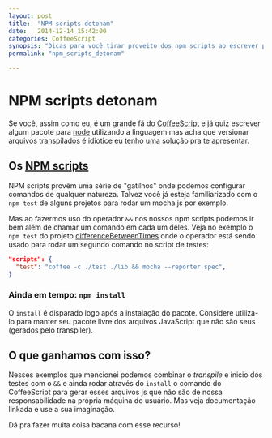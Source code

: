 ```yaml
---
layout: post
title:  "NPM scripts detonam"
date:   2014-12-14 15:42:00
categories: CoffeeScript
synopsis: "Dicas para você tirar proveito dos npm scripts ao escrever pacotes node com o CoffeeScript."
permalink: "npm_scripts_detonam"

---
```


# NPM scripts detonam

Se você, assim como eu, é um grande fã do [CoffeeScript](http://jashkenas.github.io/coffeeccript) e já quiz escrever algum pacote para [node](http://nodejs.org) utilizando a linguagem mas acha que versionar arquivos transpilados é idiotice eu tenho uma solução pra te apresentar.

## Os [NPM scripts](https://docs.npmjs.com/misc/scripts)

NPM scripts provêm uma série de "gatilhos" onde podemos configurar comandos de qualquer natureza. Talvez você já esteja familiarizado com o `npm test` de alguns projetos para rodar um mocha.js por exemplo.

Mas ao fazermos uso do operador `&&` nos nossos npm scripts podemos ir bem além de chamar um comando em cada um deles. Veja no exemplo o `npm test` do projeto [differenceBetweenTimes](https://github.com/viniciusalmeida/differenceBetweenTimes) onde o operador está sendo usado para rodar um segundo comando no script de testes:

```json
"scripts": {
  "test": "coffee -c ./test ./lib && mocha --reporter spec",
}
```

### Ainda em tempo: `npm install`

O `install` é disparado logo após a instalação do pacote. Considere utiliza-lo para manter seu pacote livre dos arquivos JavaScript que não são seus (gerados pelo transpiler).

## O que ganhamos com isso?

Nesses exemplos que mencionei podemos combinar o _transpile_ e inicio dos testes com o `&&` e ainda rodar através do `install` o comando do CoffeeScript para gerar esses arquivos js que não são de nossa responsabilidade na própria máquina do usuário. Mas veja documentação linkada e use a sua imaginação.

Dá pra fazer muita coisa bacana com esse recurso!
